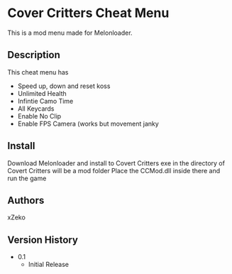 # Cover Critters Cheat Menu
This is a mod menu made for Melonloader.

## Description
This cheat menu has
- Speed up, down and reset koss
- Unlimited Health
- Infintie Camo Time
- All Keycards
- Enable No Clip
- Enable FPS Camera (works but movement janky

## Install
Download Melonloader and install to Covert Critters exe
in the directory of Covert Critters will be a mod folder
Place the CCMod.dll inside there and run the game

## Authors

xZeko

## Version History

* 0.1
    * Initial Release
